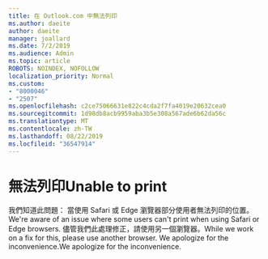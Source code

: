 ```yaml
---
title: 在 Outlook.com 中無法列印
ms.author: daeite
author: daeite
manager: joallard
ms.date: 7/2/2019
ms.audience: Admin
ms.topic: article
ROBOTS: NOINDEX, NOFOLLOW
localization_priority: Normal
ms.custom:
- "8000046"
- "2507"
ms.openlocfilehash: c2ce75066631e822c4cda2f7fa4019e20632cea0
ms.sourcegitcommit: 1d98db8acb9959aba3b5e308a567ade6b62da56c
ms.translationtype: MT
ms.contentlocale: zh-TW
ms.lasthandoff: 08/22/2019
ms.locfileid: "36547914"
---
```

# <a name="unable-to-print"></a><span data-ttu-id="de3d4-102">無法列印</span><span class="sxs-lookup"><span data-stu-id="de3d4-102">Unable to print</span></span>

<span data-ttu-id="de3d4-103">我們知道此問題： 當使用 Safari 或 Edge 瀏覽器部分使用者無法列印的位置。</span><span class="sxs-lookup"><span data-stu-id="de3d4-103">We're aware of an issue where some users can't print when using Safari or Edge browsers.</span></span> <span data-ttu-id="de3d4-104">儘管我們此處理修正，請使用另一個瀏覽器。</span><span class="sxs-lookup"><span data-stu-id="de3d4-104">While we work on a fix for this, please use another browser.</span></span> <span data-ttu-id="de3d4-105">We apologize for the inconvenience.</span><span class="sxs-lookup"><span data-stu-id="de3d4-105">We apologize for the inconvenience.</span></span>